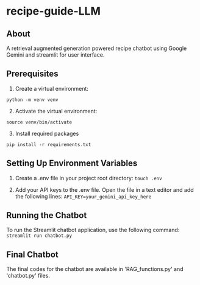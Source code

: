 # recipe-guide-LLM
## About
A retrieval augmented generation powered recipe chatbot using Google Gemini and streamlit for user interface.

## Prerequisites

1. Create a virtual environment:

`python -m venv venv`

2. Activate the virtual environment:

`source venv/bin/activate`

3. Install required packages

`pip install -r requirements.txt`

## Setting Up Environment Variables

1. Create a .env file in your project root directory:
   `touch .env`

2. Add your API keys to the .env file. Open the file in a text editor and add the following lines:
   `API_KEY=your_gemini_api_key_here`

## Running the Chatbot

To run the Streamlit chatbot application, use the following command:
`streamlit run chatbot.py`

## Final Chatbot

The final codes for the chatbot are available in 'RAG_functions.py' and 'chatbot.py' files.
